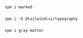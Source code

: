 ###

```
npm i marked

```

###

```
npm i -D @tailwindcss/typography

```

###

```
npm i gray-matter

```

###

```


```

###

```


```

###

```


```

###

```


```

###

```


```

###

```


```

###

```


```

###

```


```

###

```


```
